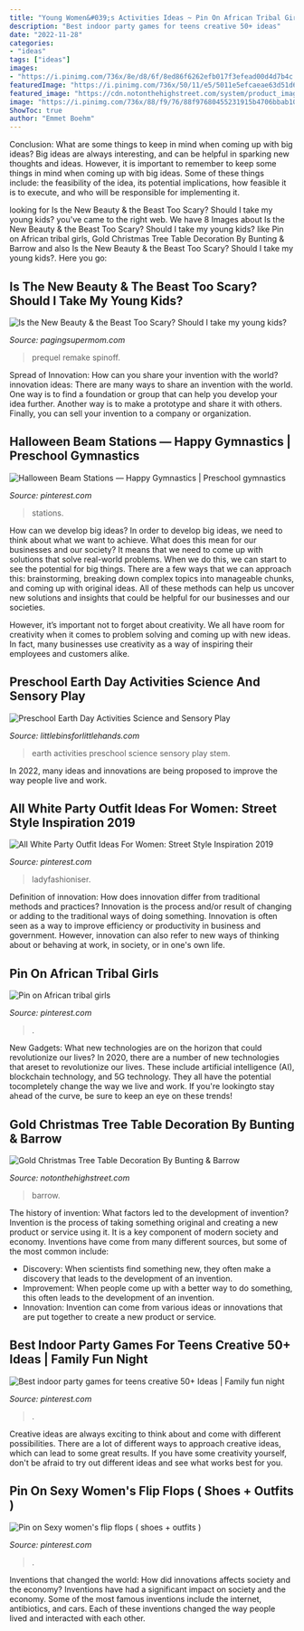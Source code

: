 ```yaml
---
title: "Young Women&#039;s Activities Ideas ~ Pin On African Tribal Girls"
description: "Best indoor party games for teens creative 50+ ideas"
date: "2022-11-28"
categories:
- "ideas"
tags: ["ideas"]
images:
- "https://i.pinimg.com/736x/8e/d8/6f/8ed86f6262efb017f3efead00d4d7b4c.jpg"
featuredImage: "https://i.pinimg.com/736x/50/11/e5/5011e5efcaeae63d51d608e9daeaf5f6.jpg"
featured_image: "https://cdn.notonthehighstreet.com/system/product_images/images/001/892/849/original_gold-christmas-tree-table-decoration.jpg"
image: "https://i.pinimg.com/736x/88/f9/76/88f97680455231915b4706bbab104d9c.jpg"
ShowToc: true
author: "Emmet Boehm"
---
```



Conclusion: What are some things to keep in mind when coming up with big ideas?
Big ideas are always interesting, and can be helpful in sparking new thoughts and ideas. However, it is important to remember to keep some things in mind when coming up with big ideas. Some of these things include: the feasibility of the idea, its potential implications, how feasible it is to execute, and who will be responsible for implementing it.

	

		
looking for Is the New Beauty &amp; the Beast Too Scary? Should I take my young kids? you've came to the right web. We have 8 Images about Is the New Beauty &amp; the Beast Too Scary? Should I take my young kids? like Pin on African tribal girls, Gold Christmas Tree Table Decoration By Bunting &amp; Barrow and also Is the New Beauty &amp; the Beast Too Scary? Should I take my young kids?. Here you go:
		
    
## Is The New Beauty &amp; The Beast Too Scary? Should I Take My Young Kids?

<img loading=lazy src="https://pagingsupermom.com/wp-content/uploads/2017/03/Belle-Village.jpg" onerror="this.onerror=null;this.src='https://tse1.mm.bing.net/th?id=OIP.aAV7VbflRp2uYThlmpguhgHaK8&amp;pid=15.1';" alt="Is the New Beauty &amp; the Beast Too Scary? Should I take my young kids?">

_Source: pagingsupermom.com_

>prequel remake spinoff. 

	

Spread of Innovation: How can you share your invention with the world?
innovation ideas: 
There are many ways to share an invention with the world. One way is to find a foundation or group that can help you develop your idea further. Another way is to make a prototype and share it with others. Finally, you can sell your invention to a company or organization.

    
## Halloween Beam Stations — Happy Gymnastics | Preschool Gymnastics

<img loading=lazy src="https://i.pinimg.com/736x/8e/d8/6f/8ed86f6262efb017f3efead00d4d7b4c.jpg" onerror="this.onerror=null;this.src='https://tse4.mm.bing.net/th?id=OIP.AYfhLKA-H9fG_oezSu_mHAHaLG&amp;pid=15.1';" alt="Halloween Beam Stations — Happy Gymnastics | Preschool gymnastics">

_Source: pinterest.com_

>stations. 

	

How can we develop big ideas?
In order to develop big ideas, we need to think about what we want to achieve. What does this mean for our businesses and our society? It means that we need to come up with solutions that solve real-world problems. When we do this, we can start to see the potential for big things.
There are a few ways that we can approach this: brainstorming, breaking down complex topics into manageable chunks, and coming up with original ideas. All of these methods can help us uncover new solutions and insights that could be helpful for our businesses and our societies.

However, it’s important not to forget about creativity. We all have room for creativity when it comes to problem solving and coming up with new ideas. In fact, many businesses use creativity as a way of inspiring their employees and customers alike.

    
## Preschool Earth Day Activities Science And Sensory Play

<img loading=lazy src="http://littlebinsforlittlehands.com/wp-content/uploads/2016/02/Preschool-Earth-Day-activities-science-STEM-and-sensory-play-idea-to-celebrate-Earth-Day-2-680x1020.jpg" onerror="this.onerror=null;this.src='https://tse1.mm.bing.net/th?id=OIP.vFcHE1HBFP8-zDb-KcQmoQHaLH&amp;pid=15.1';" alt="Preschool Earth Day Activities Science and Sensory Play">

_Source: littlebinsforlittlehands.com_

>earth activities preschool science sensory play stem. 

	

In 2022, many ideas and innovations are being proposed to improve the way people live and work.

    
## All White Party Outfit Ideas For Women: Street Style Inspiration 2019

<img loading=lazy src="https://i.pinimg.com/736x/50/11/e5/5011e5efcaeae63d51d608e9daeaf5f6.jpg" onerror="this.onerror=null;this.src='https://tse4.mm.bing.net/th?id=OIP.6Cdmhkn2aR7L3hCTsZgHvAHaMi&amp;pid=15.1';" alt="All White Party Outfit Ideas For Women: Street Style Inspiration 2019">

_Source: pinterest.com_

>ladyfashioniser. 

	

Definition of innovation: How does innovation differ from traditional methods and practices?
Innovation is the process and/or result of changing or adding to the traditional ways of doing something. Innovation is often seen as a way to improve efficiency or productivity in business and government. However, innovation can also refer to new ways of thinking about or behaving at work, in society, or in one's own life.

    
## Pin On African Tribal Girls

<img loading=lazy src="https://i.pinimg.com/736x/d9/fa/04/d9fa04302197ac28d51c7b5128f46c33.jpg" onerror="this.onerror=null;this.src='https://tse4.mm.bing.net/th?id=OIP.zfQyR9VqCB89wDapXOCcGQHaJ6&amp;pid=15.1';" alt="Pin on African tribal girls">

_Source: pinterest.com_

>. 

	

New Gadgets: What new technologies are on the horizon that could revolutionize our lives?
In 2020, there are a number of new technologies that areset to revolutionize our lives. These include artificial intelligence (AI), blockchain technology, and 5G technology. They all have the potential tocompletely change the way we live and work. If you're lookingto stay ahead of the curve, be sure to keep an eye on these trends!

    
## Gold Christmas Tree Table Decoration By Bunting &amp; Barrow

<img loading=lazy src="https://cdn.notonthehighstreet.com/system/product_images/images/001/892/849/original_gold-christmas-tree-table-decoration.jpg" onerror="this.onerror=null;this.src='https://tse2.mm.bing.net/th?id=OIP.Fdk1iwr9ypdyGGz5OUxVEgHaJ4&amp;pid=15.1';" alt="Gold Christmas Tree Table Decoration By Bunting &amp; Barrow">

_Source: notonthehighstreet.com_

>barrow. 

	

The history of invention: What factors led to the development of invention?
Invention is the process of taking something original and creating a new product or service using it. It is a key component of modern society and economy. Inventions have come from many different sources, but some of the most common include: 
- Discovery: When scientists find something new, they often make a discovery that leads to the development of an invention. 
- Improvement: When people come up with a better way to do something, this often leads to the development of an invention. 
- Innovation: Invention can come from various ideas or innovations that are put together to create a new product or service.

    
## Best Indoor Party Games For Teens Creative 50+ Ideas | Family Fun Night

<img loading=lazy src="https://i.pinimg.com/736x/fb/ce/18/fbce183cd05628b24eb47ccd5dae2ad0.jpg" onerror="this.onerror=null;this.src='https://tse4.mm.bing.net/th?id=OIP.aDMTIe-_UJ-flHa3IhIU1AAAAA&amp;pid=15.1';" alt="Best indoor party games for teens creative 50+ Ideas | Family fun night">

_Source: pinterest.com_

>. 

	

Creative ideas are always exciting to think about and come with different possibilities. There are a lot of different ways to approach creative ideas, which can lead to some great results. If you have some creativity yourself, don't be afraid to try out different ideas and see what works best for you.

    
## Pin On Sexy Women&#039;s Flip Flops ( Shoes + Outfits )

<img loading=lazy src="https://i.pinimg.com/736x/88/f9/76/88f97680455231915b4706bbab104d9c.jpg" onerror="this.onerror=null;this.src='https://tse1.mm.bing.net/th?id=OIP.9h8q8KHHJOHhjnKYo0dvpwHaNK&amp;pid=15.1';" alt="Pin on Sexy women&#039;s flip flops ( shoes + outfits )">

_Source: pinterest.com_

>. 

	

Inventions that changed the world: How did innovations affects society and the economy?
Inventions have had a significant impact on society and the economy. Some of the most famous inventions include the internet, antibiotics, and cars. Each of these inventions changed the way people lived and interacted with each other.

